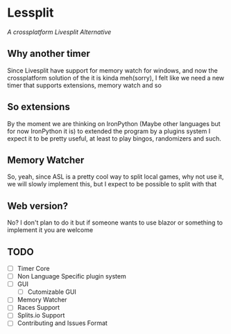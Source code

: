 


# Lessplit
*A crossplatform Livesplit Alternative* 

## Why another timer
   Since Livesplit have support for memory watch for windows, and now the crossplatform solution of the it is kinda meh(sorry), I felt     like we need a new timer that supports extensions, memory watch and so

## So extensions
   By the moment we are thinking on IronPython (Maybe other languages but for now IronPython it is) to extended the program by a plugins system I expect it to be pretty useful, at least to play bingos, randomizers and such.

## Memory Watcher
  So, yeah, since ASL is a pretty cool way to split local games, why not use it, we will slowly implement this, but I expect to be possible to split with that

## Web version?
  No? I don't plan to do it but if someone wants to use blazor or something to implement it you are welcome

## TODO

 - [ ] Timer Core
 - [ ] Non Language Specific plugin system
 - [ ] GUI
 	 - [ ] Cutomizable GUI
- [ ] Memory Watcher
- [ ] Races Support
- [ ] Splits.io Support
- [ ] Contributing and Issues Format

